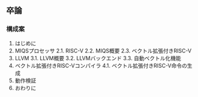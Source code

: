 ## 卒論
### 構成案
1. はじめに
2. MIQSプロセッサ
2.1. RISC-V
2.2. MIQS概要
2.3. ベクトル拡張付きRISC-V
3. LLVM
3.1. LLVM概要
3.2. LLVMバックエンド
3.3. 自動ベクトル化機能
4. ベクトル拡張付きRISC-Vコンパイラ 
4.1. ベクトル拡張付きRISC-V命令の生成
5. 動作検証
6. おわりに
